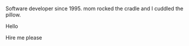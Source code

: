 Software developer since 1995. mom rocked the cradle and I cuddled the pillow.
<div> Hello </div>
<p> Hire me please </p>

